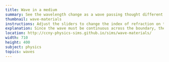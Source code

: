 ```yaml
---
title: Wave in a medium
summary: See the wavelength change as a wave passing thought different mediums
thumbnail: wave-materials
instructions: Adjust the sliders to change the index of refraction on the right, and the frequency of the incoming wave
explanation: Since the wave must be continuous across the boundary, the frequency of oscillations must be constant.
location: http://ccny-physics-sims.github.io/sims/wave-materials/
width: 710
height: 400
subject: physics
topics: waves
---
```

